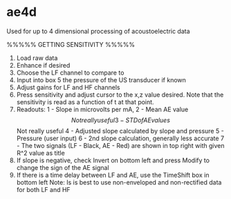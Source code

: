 # ae4d
Used for up to 4 dimensional processing of acoustoelectric data




%%%%% GETTING SENSITIVITY %%%%%
1) Load raw data
2) Enhance if desired
3) Choose the LF channel to compare to
4) Input into box 5 the pressure of the US transducer if known
5) Adjust gains for LF and HF channels
6) Press sensitivity and adjust cursor to the x,z value desired. Note that the sensitivity is read as a function of t at that point.
7) Readouts: 1 - Slope in microvolts per mA, 
             2 - Mean AE value $$ Not really useful
             3 - STD of AE values $$ Not really useful
             4 - Adjusted slope calculated by slope and pressure
             5 - Pressure (user input)
             6 - 2nd slope calculation, generally less accurate
             7 - The two signals (LF - Black, AE - Red) are shown in top right with given R^2 value as title
8) If slope is negative, check Invert on bottom left and press Modify to change the sign of the AE signal
9) If there is a time delay between LF and AE, use the TimeShift box in bottom left
Note: Is is best to use non-enveloped and non-rectified data for both LF and HF
